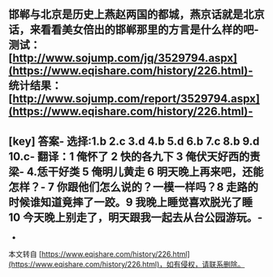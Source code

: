 邯郸与北京是历史上燕赵两国的都城，燕京话就是北京话，来看看美女倍出的邯郸那里的方言是什么样的吧-
测试：[http://www.sojump.com/jq/3529794.aspx](https://www.eqishare.com/history/226.html)-
统计结果：[http://www.sojump.com/report/3529794.aspx](https://www.eqishare.com/history/226.html)-
-
\[key\] 答案-
选择:1.b 2.c 3.d 4.b 5.d 6.b 7.c 8.b 9.d 10.c-
翻译：1 俺怀了 2 快的各九下 3 俺伏天好西的责梁-
4.恁干好类 5 俺明儿黄走 6 明天晚上再来吧，还能怎样？-
7 你跟他们怎么说的？一模一样吗？8 走路的时候谁知道竟摔了一跤。9 我晚上睡觉喜欢脱光了睡 10 今天晚上别走了，明天跟我一起去从台公园游玩。-
-

-

本文转自 [https://www.eqishare.com/history/226.html](https://www.eqishare.com/history/226.html)，如有侵权，请联系删除。